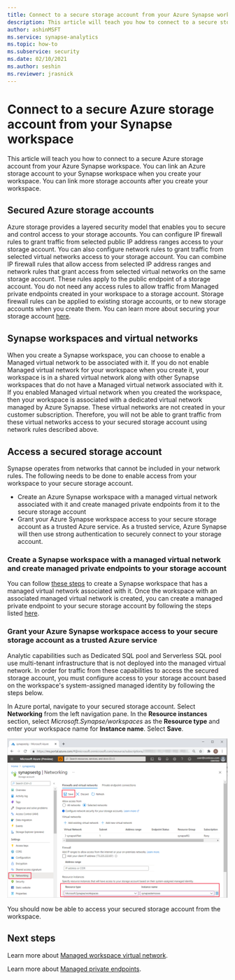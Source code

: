 ```yaml
---
title: Connect to a secure storage account from your Azure Synapse workspace 
description: This article will teach you how to connect to a secure storage account from your Azure Synapse workspace
author: ashinMSFT 
ms.service: synapse-analytics 
ms.topic: how-to
ms.subservice: security 
ms.date: 02/10/2021 
ms.author: seshin
ms.reviewer: jrasnick
---
```


# Connect to a secure Azure storage account from your Synapse workspace

This article will teach you how to connect to a secure Azure storage account from your Azure Synapse workspace. You can link an Azure storage account to your Synapse workspace when you create your workspace. You can link more storage accounts after you create your workspace.


## Secured Azure storage accounts
Azure storage provides a layered security model that enables you to secure and control access to your storage accounts. You can configure IP firewall rules to grant traffic from selected public IP address ranges access to your storage account. You can also configure network rules to grant traffic from selected virtual networks access to your storage account. You can combine IP firewall rules that allow access from selected IP address ranges and network rules that grant access from selected virtual networks on the same storage account. These rules apply to the public endpoint of a storage account. You do not need any access rules to allow traffic from Managed private endpoints created in your workspace to a storage account. Storage firewall rules can be applied to existing storage accounts, or to new storage accounts when you create them. You can learn more about securing your storage account [here](../../storage/common/storage-network-security.md).

## Synapse workspaces and virtual networks
When you create a Synapse workspace, you can choose to enable a Managed virtual network to be associated with it. If you do not enable Managed virtual network for your workspace when you create it, your workspace is in a shared virtual network along with other Synapse workspaces that do not have a Managed virtual network associated with it. If you enabled Managed virtual network when you created the workspace, then your workspace is associated with a dedicated virtual network managed by Azure Synapse. These virtual networks are not created in your customer subscription. Therefore, you will not be able to grant traffic from these virtual networks access to your secured storage account using network rules described above.  

## Access a secured storage account
Synapse operates from networks that cannot be included in your network rules. The following needs to be done to enable access from your workspace to your secure storage account.

* Create an Azure Synapse workspace with a managed virtual network associated with it and create managed private endpoints from it to the secure storage account
* Grant your Azure Synapse workspace access to your secure storage account as a trusted Azure service. As a trusted service, Azure Synapse will then use strong authentication to securely connect to your storage account.   

### Create a Synapse workspace with a managed virtual network and create managed private endpoints to your storage account
You can follow [these steps](./synapse-workspace-managed-vnet.md) to create a Synapse workspace that has a managed virtual network associated with it. Once the workspace with an associated managed virtual network is created, you can create a managed private endpoint to your secure storage account by following the steps listed [here](./how-to-create-managed-private-endpoints.md). 

### Grant your Azure Synapse workspace access to your secure storage account as a trusted Azure service
Analytic capabilities such as Dedicated SQL pool and Serverless SQL pool use multi-tenant infrastructure that is not deployed into the managed virtual network. In order for traffic from these capabilities to access the secured storage account, you must configure access to your storage account based on the workspace's system-assigned managed identity by following the steps below.

In Azure portal, navigate to your secured storage account. Select **Networking** from the left navigation pane. In the **Resource instances** section, select *Microsoft.Synapse/workspaces* as the **Resource type** and enter your workspace name for **Instance name**. Select **Save**.

![Storage account network configuration.](./media/connect-to-a-secure-storage-account/secured-storage-access.png)

You should now be able to access your secured storage account from the workspace.


## Next steps

Learn more about [Managed workspace virtual network](./synapse-workspace-managed-vnet.md).

Learn more about [Managed private endpoints](./synapse-workspace-managed-private-endpoints.md).